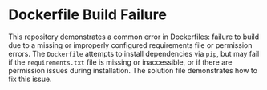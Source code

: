 # Dockerfile Build Failure
This repository demonstrates a common error in Dockerfiles: failure to build due to a missing or improperly configured requirements file or permission errors.  The `Dockerfile` attempts to install dependencies via `pip`, but may fail if the `requirements.txt` file is missing or inaccessible, or if there are permission issues during installation.  The solution file demonstrates how to fix this issue.
